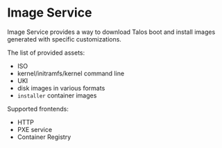 Image Service
=============

Image Service provides a way to download Talos boot and install images generated with specific customizations.

The list of provided assets:

* ISO
* kernel/initramfs/kernel command line
* UKI
* disk images in various formats
* `installer` container images

Supported frontends:

* HTTP
* PXE service
* Container Registry
